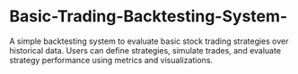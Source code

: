 # Basic-Trading-Backtesting-System-
A simple backtesting system to evaluate basic stock trading strategies over historical data. Users can define strategies, simulate trades, and evaluate strategy performance using metrics and visualizations.
